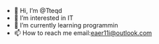 - 👋 Hi, I’m @Tteqd
- 👀 I’m interested in IT
- 🌱 I’m currently learning programmin
- 📫 How to reach me email:eaer11i@outlook.com

<!---
Tteqd/Tteqd is a ✨ special ✨ repository because its `README.md` (this file) appears on your GitHub profile.
You can click the Preview link to take a look at your changes.
--->

